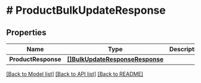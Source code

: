 # # ProductBulkUpdateResponse


## Properties 


Name | Type | Description | Notes
------------ | ------------- | ------------- | -------------
**ProductResponse**| [**[]BulkUpdateResponseResponse**](BulkUpdateResponseResponse.md) |   | [optional]


[[Back to Model list]](../../README.md#models) [[Back to API list]](../../README.md#endpoints) [[Back to README]](../../README.md)


